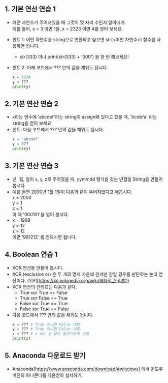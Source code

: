 ## 1. 기본 연산 연습 1

- 어떤 자연수가 주어져있을 때 그것이 몇 자리 수인지 알아내기. <br>
  예를 들어, x = 3 이면 1을, x = 2323 이면 4를 얻어 보세요.
  
- 힌트 1: 어떤 자연수를 string으로 변환하고 싶으면 str(<어떤 자연수>) 함수를 사용하면 됩니다.
  + str(333) 이나 print(str(333) + '000') 을 한 번 해보세요!
- 힌트 2: 아래 코드에서 ??? 안의 값을 채워도 됩니다.
  ```python
  x = 1234
  y = ???
  print(y)
  ```


## 2. 기본 연산 연습 2

- x라는 변수에 'abcdef'라는 string이 assign돼 있다고 했을 때, 'bcdefa' 라는 string을 얻어 보세요.
- 힌트: 다음 코드에서 ??? 안의 값을 채워도 됩니다.
  ```python
  x = 'abcdef'
  y = ???
  print(y)
  ```


## 3. 기본 연산 연습 3

- 년, 월, 일이 x, y, z로 주어졌을 때, yymmdd 형식을 갖는 년월일 String을 만들어 봅시다.
- 예를 들면 2000년 1월 1일이 다음과 같이 주어져있다고 해봅시다. <br>
  x = 2000 <br>
  y = 1 <br>
  z = 1 <br>
  이 때 '000101'을 얻어 봅시다.
- x = 1999 <br>
  y = 12 <br>
  z = 12 <br>
  이면 '991212' 를 얻으시면 됩니다.

## 4. Boolean 연습 1

- XOR 연산을 만들어 봅시다.
- XOR (exclusive or) 은 두 개의 명제 가운데 한개만 참일 경우를 판단하는 논리 연산이다. (위키[https://ko.wikipedia.org/wiki/배타적_논리합])
- XOR 연산의 진리표는 다음과 같다.
  - True xor True == False
  - True xor False == True
  - False xor True == True
  - False xor True == False
- 다음 코드에서 ??? 안의 값을 채워도 됩니다.
  ```python
  x = ??? # True 아니면 False 대입
  y = ??? # True 아니면 False 대입
  z = ??? # x xor y 값이 들어가도록 만듦
  print(z)
  ```

## 5. Anaconda 다운로드 받기
- Anaconda[https://www.anaconda.com/download/#windows] 에서 윈도우 버전의 아나콘다를 다운받아 설치하기.




